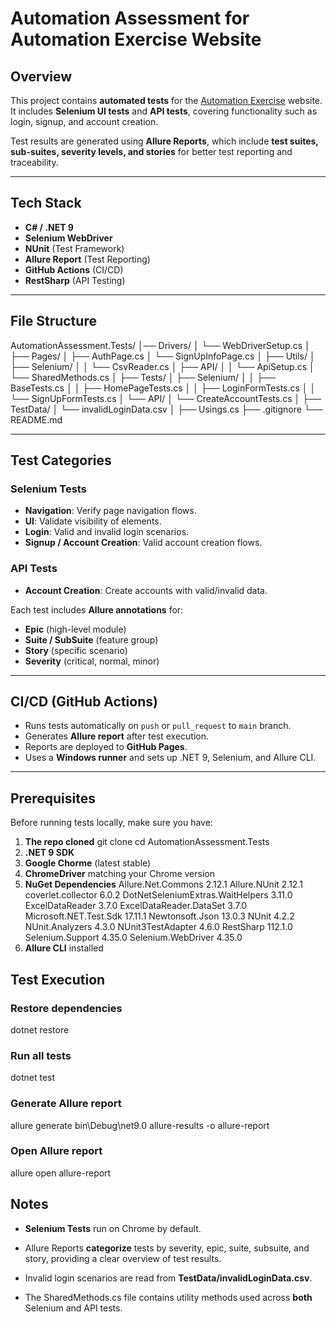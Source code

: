 # Automation Assessment for Automation Exercise Website

## Overview

This project contains **automated tests** for the [Automation Exercise](https://automationexercise.com) website.  
It includes **Selenium UI tests** and **API tests**, covering functionality such as login, signup, and account creation.

Test results are generated using **Allure Reports**, which include **test suites, sub-suites, severity levels, and stories** for better test reporting and traceability.

---

## Tech Stack

- **C# / .NET 9**
- **Selenium WebDriver**
- **NUnit** (Test Framework)
- **Allure Report** (Test Reporting)
- **GitHub Actions** (CI/CD)
- **RestSharp** (API Testing)

---

## File Structure

AutomationAssessment.Tests/
│── Drivers/
│ └── WebDriverSetup.cs
│
├── Pages/
│ ├── AuthPage.cs
│ └── SignUpInfoPage.cs
│
├── Utils/
│ ├── Selenium/
│ │ └── CsvReader.cs
│ ├── API/
│ │ └── ApiSetup.cs
│ └── SharedMethods.cs
│
├── Tests/
│ ├── Selenium/
│ │ ├── BaseTests.cs
│ │ ├── HomePageTests.cs
│ │ ├── LoginFormTests.cs
│ │ └── SignUpFormTests.cs
│ └── API/
│ └── CreateAccountTests.cs
│
├── TestData/
│ └── invalidLoginData.csv
│
├── Usings.cs
├── .gitignore
└── README.md

---

## Test Categories

### **Selenium Tests**

- **Navigation**: Verify page navigation flows.
- **UI**: Validate visibility of elements.
- **Login**: Valid and invalid login scenarios.
- **Signup / Account Creation**: Valid account creation flows.

### **API Tests**

- **Account Creation**: Create accounts with valid/invalid data.

Each test includes **Allure annotations** for:

- **Epic** (high-level module)
- **Suite / SubSuite** (feature group)
- **Story** (specific scenario)
- **Severity** (critical, normal, minor)

---

## CI/CD (GitHub Actions)

- Runs tests automatically on `push` or `pull_request` to `main` branch.
- Generates **Allure report** after test execution.
- Reports are deployed to **GitHub Pages**.
- Uses a **Windows runner** and sets up .NET 9, Selenium, and Allure CLI.

---

## Prerequisites

Before running tests locally, make sure you have:

1. **The repo cloned**
   git clone <repo-url>
   cd AutomationAssessment.Tests
2. **.NET 9 SDK**
3. **Google Chorme** (latest stable)
4. **ChromeDriver** matching your Chrome version
5. **NuGet Dependencies**
   Allure.Net.Commons 2.12.1
   Allure.NUnit 2.12.1
   coverlet.collector 6.0.2
   DotNetSeleniumExtras.WaitHelpers 3.11.0
   ExcelDataReader 3.7.0
   ExcelDataReader.DataSet 3.7.0
   Microsoft.NET.Test.Sdk 17.11.1
   Newtonsoft.Json 13.0.3
   NUnit 4.2.2
   NUnit.Analyzers 4.3.0
   NUnit3TestAdapter 4.6.0
   RestSharp 112.1.0
   Selenium.Support 4.35.0
   Selenium.WebDriver 4.35.0
6. **Allure CLI** installed

## Test Execution

### Restore dependencies

dotnet restore

### Run all tests

dotnet test

### Generate Allure report

allure generate bin\Debug\net9.0 allure-results -o allure-report

### Open Allure report

allure open allure-report

## Notes

- **Selenium Tests** run on Chrome by default.

- Allure Reports **categorize** tests by severity, epic, suite, subsuite, and story, providing a clear overview of test results.

- Invalid login scenarios are read from **TestData/invalidLoginData.csv**.

- The SharedMethods.cs file contains utility methods used across **both** Selenium and API tests.
